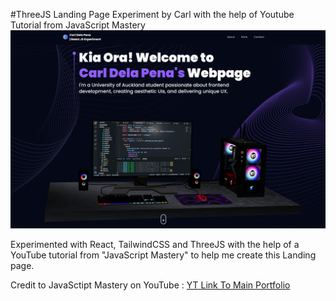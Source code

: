 
#ThreeJS Landing Page Experiment by Carl with the help of Youtube Tutorial from JavaScript Mastery
![Portfolio Preview](src/assets/carlRM.png)

Experimented with React, TailwindCSS and ThreeJS with the help of a YouTube tutorial from "JavaScript Mastery" to help me create this Landing page.

Credit to JavaSctipt Mastery on YouTube : [YT Link To Main Portfolio](https://www.youtube.com/watch?v=0fYi8SGA20k)
